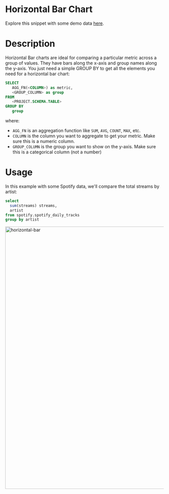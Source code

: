 # Horizontal Bar Chart

Explore this snippet with some demo data [here](https://count.co/n/w4I0DgqsPT2?vm=e).

# Description

Horizontal Bar charts are ideal for comparing a particular metric across a group of values. They have bars along the x-axis and group names along the y-axis. 
You just need a simple GROUP BY to get all the elements you need for a horizontal bar chart: 

```sql
SELECT 
   AGG_FN(<COLUMN>) as metric,
   <GROUP_COLUMN> as group
FROM 
   <PROJECT.SCHEMA.TABLE>
GROUP BY
   group
```

where: 
- `AGG_FN` is an aggregation function like `SUM`, `AVG`, `COUNT`, `MAX`, etc.
- `COLUMN` is the column you want to aggregate to get your metric. Make sure this is a numeric column.
- `GROUP_COLUMN` is the group you want to show on the y-axis. Make sure this is a categorical column (not a number)

# Usage

In this example with some Spotify data, we'll compare the total streams by artist:

```sql
select
  sum(streams) streams, 
  artist 
from spotify.spotify_daily_tracks
group by artist
```
<img width="832" alt="horizontal-bar" src="https://user-images.githubusercontent.com/42146708/124672685-4fb49100-de6c-11eb-9bc6-fc6ce5f340e2.png">
